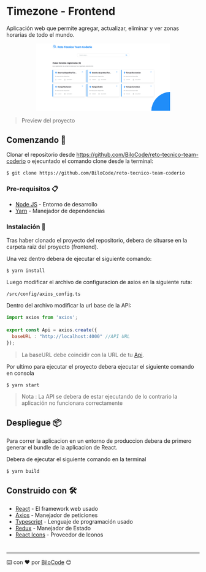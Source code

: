 # Timezone - Frontend

Aplicación web que permite agregar, actualizar, eliminar y ver zonas horarias de todo el mundo.

<p align="center">
    <img src="./public/preview.png" width="350px"/>
</p>

> Preview del proyecto

## Comenzando 🚀

Clonar el repositorio desde https://github.com/BiloCode/reto-tecnico-team-coderio o ejecuntado el comando clone desde la terminal:

````ssh
$ git clone https://github.com/BiloCode/reto-tecnico-team-coderio
````

### Pre-requisitos 📋

* [Node JS](https://nodejs.org/en/) - Entorno de desarrollo
* [Yarn](https://yarnpkg.com) - Manejador de dependencias

### Instalación 🔧

Tras haber clonado el proyecto del repositorio, debera de situarse en la carpeta raiz del proyecto (frontend).

Una vez dentro debera de ejecutar el siguiente comando:
```ssh
$ yarn install
```

Luego modificar el archivo de configuracion de axios en la siguiente ruta:

````
/src/config/axios_config.ts 
````

Dentro del archivo modificar la url base de la API:
````javascript
import axios from 'axios';

export const Api = axios.create({
  baseURL : "http://localhost:4000" //API URL
});
````

> La baseURL debe coincidir con la URL de tu [Api](https://github.com/BiloCode/reto-tecnico-team-coderio/tree/master/backend).

Por ultimo para ejecutar el proyecto debera ejecutar el siguiente comando en consola
````ssh
$ yarn start
````

> Nota : La API se debera de estar ejecutando de lo contrario la aplicación no funcionara correctamente

## Despliegue 📦

Para correr la aplicacion en un entorno de produccion debera de primero generar el bundle de la aplicacion de React.

Debera de ejecutar el siguiente comando en la terminal

````ssh
$ yarn build
````

## Construido con 🛠️

* [React](https://es.reactjs.org) - El framework web usado
* [Axios](https://github.com/axios/axios) - Manejador de peticiones
* [Typescript](https://www.typescriptlang.org) - Lenguaje de programación usado
* [Redux](https://es.redux.js.org) - Manejador de Estado
* [React Icons](https://react-icons.github.io/react-icons/) - Proveedor de Iconos

#

---
⌨️ con ❤️ por [BiloCode](https://github.com/BiloCode) 😊 

